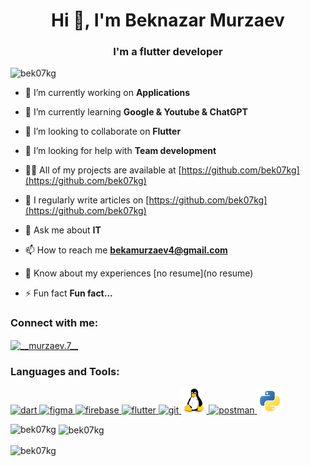 <h1 align="center">Hi 👋, I'm Beknazar Murzaev</h1>
<h3 align="center">I'm a flutter developer</h3>

<p align="left"> <img src="https://komarev.com/ghpvc/?username=bek07kg&label=Profile%20views&color=0e75b6&style=flat" alt="bek07kg" /> </p>

- 🔭 I’m currently working on **Applications**

- 🌱 I’m currently learning **Google & Youtube & ChatGPT**

- 👯 I’m looking to collaborate on **Flutter**

- 🤝 I’m looking for help with **Team development**

- 👨‍💻 All of my projects are available at [https://github.com/bek07kg](https://github.com/bek07kg)

- 📝 I regularly write articles on [https://github.com/bek07kg](https://github.com/bek07kg)

- 💬 Ask me about **IT**

- 📫 How to reach me **bekamurzaev4@gmail.com**

- 📄 Know about my experiences [no resume](no resume)

- ⚡ Fun fact **Fun fact...**

<h3 align="left">Connect with me:</h3>
<p align="left">
<a href="https://instagram.com/__murzaev.7__" target="blank"><img align="center" src="https://raw.githubusercontent.com/rahuldkjain/github-profile-readme-generator/master/src/images/icons/Social/instagram.svg" alt="__murzaev.7__" height="30" width="40" /></a>
</p>

<h3 align="left">Languages and Tools:</h3>
<p align="left"> <a href="https://dart.dev" target="_blank" rel="noreferrer"> <img src="https://www.vectorlogo.zone/logos/dartlang/dartlang-icon.svg" alt="dart" width="40" height="40"/> </a> <a href="https://www.figma.com/" target="_blank" rel="noreferrer"> <img src="https://www.vectorlogo.zone/logos/figma/figma-icon.svg" alt="figma" width="40" height="40"/> </a> <a href="https://firebase.google.com/" target="_blank" rel="noreferrer"> <img src="https://www.vectorlogo.zone/logos/firebase/firebase-icon.svg" alt="firebase" width="40" height="40"/> </a> <a href="https://flutter.dev" target="_blank" rel="noreferrer"> <img src="https://www.vectorlogo.zone/logos/flutterio/flutterio-icon.svg" alt="flutter" width="40" height="40"/> </a> <a href="https://git-scm.com/" target="_blank" rel="noreferrer"> <img src="https://www.vectorlogo.zone/logos/git-scm/git-scm-icon.svg" alt="git" width="40" height="40"/> </a> <a href="https://www.linux.org/" target="_blank" rel="noreferrer"> <img src="https://raw.githubusercontent.com/devicons/devicon/master/icons/linux/linux-original.svg" alt="linux" width="40" height="40"/> </a> <a href="https://postman.com" target="_blank" rel="noreferrer"> <img src="https://www.vectorlogo.zone/logos/getpostman/getpostman-icon.svg" alt="postman" width="40" height="40"/> </a> <a href="https://www.python.org" target="_blank" rel="noreferrer"> <img src="https://raw.githubusercontent.com/devicons/devicon/master/icons/python/python-original.svg" alt="python" width="40" height="40"/> </a> </p>

<p><img align="left" src="https://github-readme-stats.vercel.app/api/top-langs?username=bek07kg&show_icons=true&locale=en&layout=compact" alt="bek07kg" /></p>

<p>&nbsp;<img align="center" src="https://github-readme-stats.vercel.app/api?username=bek07kg&show_icons=true&locale=en" alt="bek07kg" /></p>

<p><img align="center" src="https://github-readme-streak-stats.herokuapp.com/?user=bek07kg&" alt="bek07kg" /></p>

